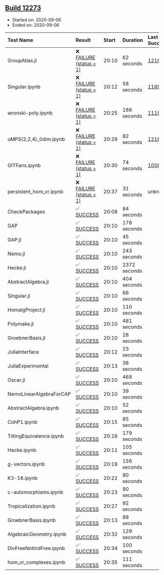 ## [Build 12273](https://oscarci.mathematik.uni-kl.de/job/oscar/12273/)

* Started on: 2020-09-06
* Ended on: 2020-09-06

| Test Name    | Result | Start | Duration | Last Success | First Failure |
|:-------------|:-------|:------|:---------|:-------------|:--------------|
| GroupAtlas.jl | ❌ [FAILURE (status = 1)](https://oscarci.mathematik.uni-kl.de/job/oscar/12273/artifact/logs/build-12273/GroupAtlas.jl.log) | 20:10 | 62 seconds | [12167](https://oscarci.mathematik.uni-kl.de/job/oscar/12167/) | [12168](https://oscarci.mathematik.uni-kl.de/job/oscar/12168/) |
| Singular.ipynb | ❌ [FAILURE (status = 1)](https://oscarci.mathematik.uni-kl.de/job/oscar/12273/artifact/logs/build-12273/Singular.ipynb.log) | 20:12 | 58 seconds | [11893](https://oscarci.mathematik.uni-kl.de/job/oscar/11893/) | [11894](https://oscarci.mathematik.uni-kl.de/job/oscar/11894/) |
| wronski-poly.ipynb | ❌ [FAILURE (status = 1)](https://oscarci.mathematik.uni-kl.de/job/oscar/12273/artifact/logs/build-12273/wronski-poly.ipynb.log) | 20:25 | 166 seconds | [11192](https://oscarci.mathematik.uni-kl.de/job/oscar/11192/) | [11193](https://oscarci.mathematik.uni-kl.de/job/oscar/11193/) |
| uMPS(2,2,4)_0dim.ipynb | ❌ [FAILURE (status = 1)](https://oscarci.mathematik.uni-kl.de/job/oscar/12273/artifact/logs/build-12273/uMPS-2-2-4-_0dim.ipynb.log) | 20:29 | 82 seconds | [12167](https://oscarci.mathematik.uni-kl.de/job/oscar/12167/) | [12168](https://oscarci.mathematik.uni-kl.de/job/oscar/12168/) |
| GITFans.ipynb | ❌ [FAILURE (status = 1)](https://oscarci.mathematik.uni-kl.de/job/oscar/12273/artifact/logs/build-12273/GITFans.ipynb.log) | 20:30 | 74 seconds | [10566](https://oscarci.mathematik.uni-kl.de/job/oscar/10566/) | [10567](https://oscarci.mathematik.uni-kl.de/job/oscar/10567/) |
| persistent_hom_vr.ipynb | ❌ [FAILURE (status = 1)](https://oscarci.mathematik.uni-kl.de/job/oscar/12273/artifact/logs/build-12273/persistent_hom_vr.ipynb.log) | 20:37 | 31 seconds | unknown | unknown |
| CheckPackages | ✅ [SUCCESS](https://oscarci.mathematik.uni-kl.de/job/oscar/12273/artifact/logs/build-12273/CheckPackages.log) | 20:08 | 84 seconds |  |  |
| GAP | ✅ [SUCCESS](https://oscarci.mathematik.uni-kl.de/job/oscar/12273/artifact/logs/build-12273/GAP.log) | 20:10 | 178 seconds |  |  |
| GAP.jl | ✅ [SUCCESS](https://oscarci.mathematik.uni-kl.de/job/oscar/12273/artifact/logs/build-12273/GAP.jl.log) | 20:10 | 45 seconds |  |  |
| Nemo.jl | ✅ [SUCCESS](https://oscarci.mathematik.uni-kl.de/job/oscar/12273/artifact/logs/build-12273/Nemo.jl.log) | 20:10 | 243 seconds |  |  |
| Hecke.jl | ✅ [SUCCESS](https://oscarci.mathematik.uni-kl.de/job/oscar/12273/artifact/logs/build-12273/Hecke.jl.log) | 20:10 | 2372 seconds |  |  |
| AbstractAlgebra.jl | ✅ [SUCCESS](https://oscarci.mathematik.uni-kl.de/job/oscar/12273/artifact/logs/build-12273/AbstractAlgebra.jl.log) | 20:10 | 404 seconds |  |  |
| Singular.jl | ✅ [SUCCESS](https://oscarci.mathematik.uni-kl.de/job/oscar/12273/artifact/logs/build-12273/Singular.jl.log) | 20:10 | 66 seconds |  |  |
| HomalgProject.jl | ✅ [SUCCESS](https://oscarci.mathematik.uni-kl.de/job/oscar/12273/artifact/logs/build-12273/HomalgProject.jl.log) | 20:10 | 110 seconds |  |  |
| Polymake.jl | ✅ [SUCCESS](https://oscarci.mathematik.uni-kl.de/job/oscar/12273/artifact/logs/build-12273/Polymake.jl.log) | 20:10 | 481 seconds |  |  |
| GroebnerBasis.jl | ✅ [SUCCESS](https://oscarci.mathematik.uni-kl.de/job/oscar/12273/artifact/logs/build-12273/GroebnerBasis.jl.log) | 20:10 | 28 seconds |  |  |
| JuliaInterface | ✅ [SUCCESS](https://oscarci.mathematik.uni-kl.de/job/oscar/12273/artifact/logs/build-12273/JuliaInterface.log) | 20:12 | 23 seconds |  |  |
| JuliaExperimental | ✅ [SUCCESS](https://oscarci.mathematik.uni-kl.de/job/oscar/12273/artifact/logs/build-12273/JuliaExperimental.log) | 20:13 | 38 seconds |  |  |
| Oscar.jl | ✅ [SUCCESS](https://oscarci.mathematik.uni-kl.de/job/oscar/12273/artifact/logs/build-12273/Oscar.jl.log) | 20:10 | 468 seconds |  |  |
| NemoLinearAlgebraForCAP | ✅ [SUCCESS](https://oscarci.mathematik.uni-kl.de/job/oscar/12273/artifact/logs/build-12273/NemoLinearAlgebraForCAP.log) | 20:10 | 39 seconds |  |  |
| AbstractAlgebra.ipynb | ✅ [SUCCESS](https://oscarci.mathematik.uni-kl.de/job/oscar/12273/artifact/logs/build-12273/AbstractAlgebra.ipynb.log) | 20:10 | 52 seconds |  |  |
| CohP1.ipynb | ✅ [SUCCESS](https://oscarci.mathematik.uni-kl.de/job/oscar/12273/artifact/logs/build-12273/CohP1.ipynb.log) | 20:15 | 85 seconds |  |  |
| TiltingEquivalence.ipynb | ✅ [SUCCESS](https://oscarci.mathematik.uni-kl.de/job/oscar/12273/artifact/logs/build-12273/TiltingEquivalence.ipynb.log) | 20:16 | 179 seconds |  |  |
| Hecke.ipynb | ✅ [SUCCESS](https://oscarci.mathematik.uni-kl.de/job/oscar/12273/artifact/logs/build-12273/Hecke.ipynb.log) | 20:11 | 105 seconds |  |  |
| g-vectors.ipynb | ✅ [SUCCESS](https://oscarci.mathematik.uni-kl.de/job/oscar/12273/artifact/logs/build-12273/g-vectors.ipynb.log) | 20:19 | 156 seconds |  |  |
| K3-16.ipynb | ✅ [SUCCESS](https://oscarci.mathematik.uni-kl.de/job/oscar/12273/artifact/logs/build-12273/K3-16.ipynb.log) | 20:22 | 80 seconds |  |  |
| c-automorphisms.ipynb | ✅ [SUCCESS](https://oscarci.mathematik.uni-kl.de/job/oscar/12273/artifact/logs/build-12273/c-automorphisms.ipynb.log) | 20:23 | 90 seconds |  |  |
| Tropicalization.ipynb | ✅ [SUCCESS](https://oscarci.mathematik.uni-kl.de/job/oscar/12273/artifact/logs/build-12273/Tropicalization.ipynb.log) | 20:27 | 92 seconds |  |  |
| GroebnerBasis.ipynb | ✅ [SUCCESS](https://oscarci.mathematik.uni-kl.de/job/oscar/12273/artifact/logs/build-12273/GroebnerBasis.ipynb.log) | 20:13 | 89 seconds |  |  |
| AlgebraicGeometry.ipynb | ✅ [SUCCESS](https://oscarci.mathematik.uni-kl.de/job/oscar/12273/artifact/logs/build-12273/AlgebraicGeometry.ipynb.log) | 20:32 | 129 seconds |  |  |
| DivFreeNotIndFree.ipynb | ✅ [SUCCESS](https://oscarci.mathematik.uni-kl.de/job/oscar/12273/artifact/logs/build-12273/DivFreeNotIndFree.ipynb.log) | 20:34 | 100 seconds |  |  |
| hom_vr_complexes.ipynb | ✅ [SUCCESS](https://oscarci.mathematik.uni-kl.de/job/oscar/12273/artifact/logs/build-12273/hom_vr_complexes.ipynb.log) | 20:35 | 111 seconds |  |  |
